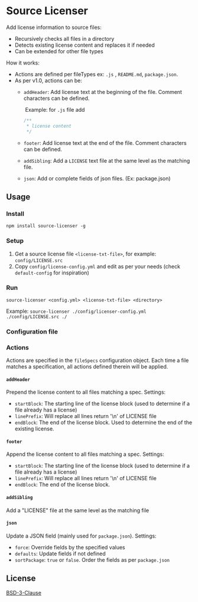 # Source Licenser

Add license information to source files:

- Recursively checks all files in a directory
- Detects existing license content and replaces it if needed
- Can be extended for other file types

How it works:

- Actions are defined per fileTypes ex: `.js` , `README.md`, `package.json`.
- As per v1.0, actions can be:
  - `addHeader`:  Add license text at the beginning of the file. Comment characters can be defined.

    ​	Example: for `.js` file add

    ```javascript
    /**
     * license content
     */
    ```

  - `footer`: Add license text at the end of the file. Comment characters can be defined.
  - `addSibling`: Add a `LICENSE` text file at the same level as the matching file.
  - `json`: Add or complete fields of json files. (Ex: package.json)


## Usage

### Install

`npm install source-licenser -g`

### Setup

1. Get a source license file `<license-txt-file>`, for example: `config/LICENSE.src`
2. Copy `config/license-config.yml` and edit as per your needs (check `default-config` for inspiration)

### Run

`source-licenser <config.yml> <license-txt-file> <directory> `

Example: `source-licenser ./config/licenser-config.yml ./config/LICENSE.src ./`

### Configuration file

### Actions

Actions are specified in the `fileSpecs` configuration object. Each time a file matches a specification, all actions defined therein will be applied.

#### `addHeader`

Prepend the license content to all files matching a spec. Settings:

- `startBlock`: The starting line of the license block (used to determine if a file already has a license)
- `linePrefix`: Will replace all lines return '\n' of LICENSE file
- `endBlock`: The end of the license block. Used to determine the end of the existing license.

#### `footer`

Append the license content to all files matching a spec. Settings:

- `startBlock`: The starting line of the license block (used to determine if a file already has a license)
- `linePrefix`: Will replace all lines return '\n' of LICENSE file
- `endBlock`: The end of the license block.

#### `addSibling`

Add a "LICENSE" file at the same level as the matching file

#### `json`

Update a JSON field (mainly used for `package.json`). Settings:

- `force`: Override fields by the specified values
- `defaults`: Update fields if not defined
- `sortPackage`: `true` or `false`. Order the fields as per `package.json`


## License

[BSD-3-Clause](LICENSE)
